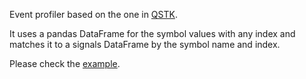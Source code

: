 Event profiler based on the one in [QSTK](http://wiki.quantsoftware.org/index.php?title=QSTK_Tutorial_9).

It uses a pandas DataFrame for the symbol values with any index and matches it to a signals DataFrame by the symbol name and index.

Please check the [example](Example.py).
